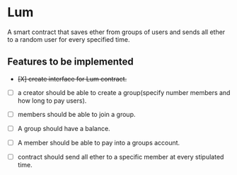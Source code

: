 # Lum

A smart contract that saves ether from groups of users and sends all ether to a random user for every specified time.


## Features to be implemented
- ~~[X] create interface for Lum contract.~~
- [ ] a creator should be able to create a group(specify number members and how long to pay users).
- [ ] members should be able to join a group.
- [ ] A group should have a balance.
- [ ] A member should be able to pay into a groups account.
- [ ] contract should send all ether to a specific member at every stipulated time.



